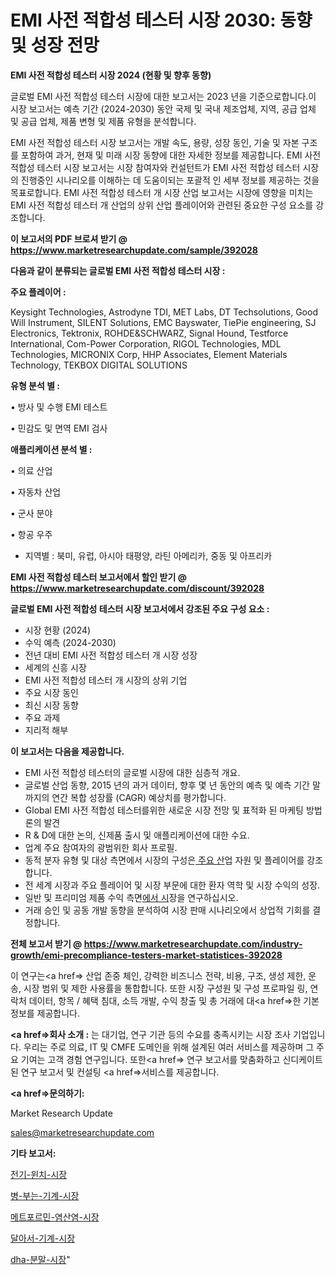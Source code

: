 # EMI 사전 적합성 테스터 시장 2030: 동향 및 성장 전망

<strong>EMI 사전 적합성 테스터 시장 2024 (현황 및 향후 동향)</strong>

글로벌 EMI 사전 적합성 테스터 시장에 대한 보고서는 2023 년을 기준으로합니다.이 시장 보고서는 예측 기간 (2024-2030) 동안 국제 및 국내 제조업체, 지역, 공급 업체 및 공급 업체, 제품 변형 및 제품 유형을 분석합니다.

EMI 사전 적합성 테스터 시장 보고서는 개발 속도, 용량, 성장 동인, 기술 및 자본 구조를 포함하여 과거, 현재 및 미래 시장 동향에 대한 자세한 정보를 제공합니다. EMI 사전 적합성 테스터 시장 보고서는 시장 참여자와 컨설턴트가 EMI 사전 적합성 테스터 시장의 진행중인 시나리오를 이해하는 데 도움이되는 포괄적 인 세부 정보를 제공하는 것을 목표로합니다. EMI 사전 적합성 테스터 개 시장 산업 보고서는 시장에 영향을 미치는 EMI 사전 적합성 테스터 개 산업의 상위 산업 플레이어와 관련된 중요한 구성 요소를 강조합니다.



<strong>이 보고서의 PDF 브로셔 받기 @ <a href=https://www.marketresearchupdate.com/sample/392028>https://www.marketresearchupdate.com/sample/392028</a></strong>



<strong>다음과 같이 분류되는 글로벌 EMI 사전 적합성 테스터 시장 :</strong>



<strong>주요 플레이어 :</strong>

Keysight Technologies, Astrodyne TDI, MET Labs, DT Techsolutions, Good Will Instrument, SILENT Solutions, EMC Bayswater, TiePie engineering, SJ Electronics, Tektronix, ROHDE&SCHWARZ, Signal Hound, Testforce International, Com-Power Corporation, RIGOL Technologies, MDL Technologies, MICRONIX Corp, HHP Associates, Element Materials Technology, TEKBOX DIGITAL SOLUTIONS



<strong>유형 분석 별 :</strong>

• 방사 및 수행 EMI 테스트

• 민감도 및 면역 EMI 검사



<strong>애플리케이션 분석 별 :</strong>

• 의료 산업

• 자동차 산업

• 군사 분야

• 항공 우주

<ul>
  <li>지역별 : 북미, 유럽, 아시아 태평양, 라틴 아메리카, 중동 및 아프리카</li>
</ul>


<strong>EMI 사전 적합성 테스터 보고서에서 할인 받기 @ <a href=https://www.marketresearchupdate.com/discount/392028>https://www.marketresearchupdate.com/discount/392028</a></strong>



<strong>글로벌 EMI 사전 적합성 테스터 시장 보고서에서 강조된 주요 구성 요소 :</strong>
<ul>
  <li>시장 현황 (2024)</li>
  <li>수익 예측 (2024-2030)</li>
  <li>전년 대비 EMI 사전 적합성 테스터 개 시장 성장</li>
  <li>세계의 신흥 시장</li>
  <li>EMI 사전 적합성 테스터 개 시장의 상위 기업</li>
  <li>주요 시장 동인</li>
  <li>최신 시장 동향</li>
  <li>주요 과제</li>
  <li>지리적 해부</li>
</ul>


<strong>이 보고서는 다음을 제공합니다.</strong>
<ul>
  <li>EMI 사전 적합성 테스터의 글로벌 시장에 대한 심층적 개요.</li>
  <li>글로벌 산업 동향, 2015 년의 과거 데이터, 향후 몇 년 동안의 예측 및 예측 기간 말까지의 연간 복합 성장률 (CAGR) 예상치를 평가합니다.</li>
  <li>Global EMI 사전 적합성 테스터를위한 새로운 시장 전망 및 표적화 된 마케팅 방법론의 발견</li>
  <li>R &amp; D에 대한 논의, 신제품 출시 및 애플리케이션에 대한 수요.</li>
  <li>업계 주요 참여자의 광범위한 회사 프로필.</li>
  <li>동적 분자 유형 및 대상 측면에서 시장의 구성은<a href=> 주요 산</a>업 자원 및 플레이어를 강조합니다.</li>
  <li>전 세계 시장과 주요 플레이어 및 시장 부문에 대한 환자 역학 및 시장 수익의 성장.</li>
  <li>일반 및 프리미엄 제품 수익 측면<a href=>에서 시</a>장을 연구하십시오.</li>
  <li>거래 승인 및 공동 개발 동향을 분석하여 시장 판매 시나리오에서 상업적 기회를 결정합니다.</li>
</ul>



<strong>전체 보고서 받기 @ <a href=https://www.marketresearchupdate.com/industry-growth/emi-precompliance-testers-market-statistices-392028>https://www.marketresearchupdate.com/industry-growth/emi-precompliance-testers-market-statistices-392028</a></strong>

이 연구는<a href=> 산업 존중</a> 체인, 강력한 비즈니스 전략, 비용, 구조, 생성 제한, 운송, 시장 범위 및 제한 사용률을 통합합니다. 또한 시장 구성원 및 구성 프로파일 링, 연락처 데이터, 항목 / 혜택 침대, 소득 개발, 수익 창출 및 총 거래에 대<a href=>한 기본 </a>정보를 제공합니다.



<strong><a href=>회사 소</a>개 :</strong>
는 대기업, 연구 기관 등의 수요를 충족시키는 시장 조사 기업입니다. 우리는 주로 의료, IT 및 CMFE 도메인을 위해 설계된 여러 서비스를 제공하며 그 주요 기여는 고객 경험 연구입니다. 또한<a href=> 연구 보</a>고서를 맞춤화하고 신디케이트 된 연구 보고서 및 컨설팅 <a href=>서비스</a>를 제공합니다.



<strong><a href=>문의하기:</a></strong>

Market Research Update

sales@marketresearchupdate.com



<strong>기타 보고서:</strong>

<a href=https://www.linkedin.com/pulse/전기-윈치-시장-현재-및-미래-성장-2029-isdailynews/>전기-윈치-시장</a>

<a href=https://www.linkedin.com/pulse/병-부는-기계-시장-동향-및-성장-전망-market-matrix-musings-analysis-6yt5f/>병-부는-기계-시장</a>

<a href=https://www.linkedin.com/pulse/메트포르민-염산염-시장-규모-및-성장-2023-trendsetters-talk-360-analysis-uvklf/>메트포르민-염산염-시장</a>

<a href=https://www.linkedin.com/pulse/달아서-기계-시장-현재-및-미래-성장-2030-trendsetters-talk-360-analysis-9movf/>달아서-기계-시장</a>

<a href=https://www.linkedin.com/pulse/dha-분말-시장-규모-및-성장-2023-data-dive-diaries-24-analysis-8qbqf/>dha-분말-시장</a>"

